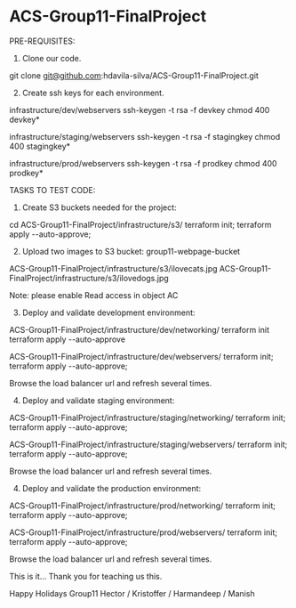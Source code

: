 # ACS-Group11-FinalProject

PRE-REQUISITES:

1. Clone our code.

git clone git@github.com:hdavila-silva/ACS-Group11-FinalProject.git

2. Create ssh keys for each environment.

infrastructure/dev/webservers
ssh-keygen -t rsa -f devkey
chmod 400 devkey*

infrastructure/staging/webservers
ssh-keygen -t rsa -f stagingkey
chmod 400 stagingkey*

infrastructure/prod/webservers
ssh-keygen -t rsa -f prodkey
chmod 400 prodkey*

TASKS TO TEST CODE:

1. Create S3 buckets needed for the project:

cd ACS-Group11-FinalProject/infrastructure/s3/
terraform init;
terraform apply --auto-approve;

2. Upload two images to S3 bucket: group11-webpage-bucket

ACS-Group11-FinalProject/infrastructure/s3/ilovecats.jpg
ACS-Group11-FinalProject/infrastructure/s3/ilovedogs.jpg

Note: please enable Read access in object AC

3. Deploy and validate development environment:

ACS-Group11-FinalProject/infrastructure/dev/networking/
terraform init
terraform apply --auto-approve

ACS-Group11-FinalProject/infrastructure/dev/webservers/
terraform init;
terraform apply --auto-approve;

Browse the load balancer url and refresh several times.

4. Deploy and validate staging environment:

ACS-Group11-FinalProject/infrastructure/staging/networking/
terraform init;
terraform apply --auto-approve;

ACS-Group11-FinalProject/infrastructure/staging/webservers/
terraform init;
terraform apply --auto-approve;

Browse the load balancer url and refresh several times.

4. Deploy and validate the production environment:

ACS-Group11-FinalProject/infrastructure/prod/networking/
terraform init;
terraform apply --auto-approve;

ACS-Group11-FinalProject/infrastructure/prod/webservers/
terraform init;
terraform apply --auto-approve;

Browse the load balancer url and refresh several times.


This is it... Thank you for teaching us this.

Happy Holidays
Group11
Hector / Kristoffer / Harmandeep / Manish
